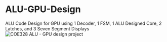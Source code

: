 # ALU-GPU-Design
ALU Code Design for GPU using 1 Decoder, 1 FSM, 1 ALU Designed Core, 2 Latches, and 3 Seven Segment Displays
![COE328 ALU - GPU design project](https://user-images.githubusercontent.com/129216337/229584722-47c0cfc2-1800-484d-8084-060445b21ba9.png)
